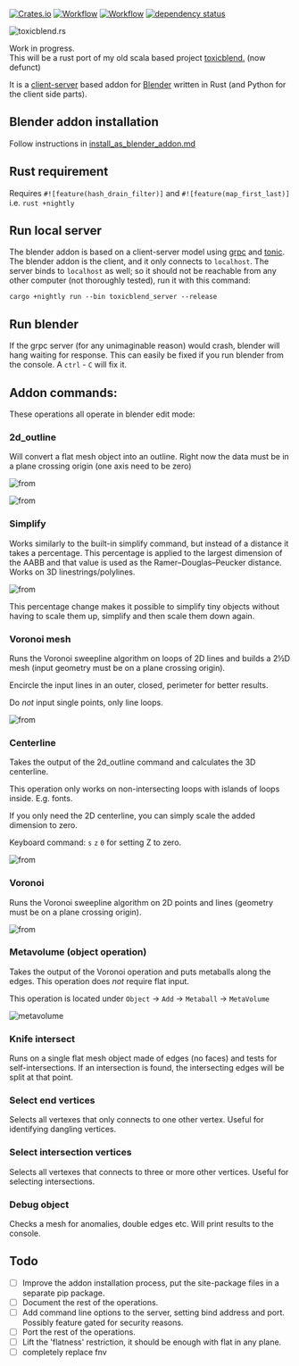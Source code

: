 [![Crates.io](https://meritbadge.herokuapp.com/toxicblend)](https://crates.io/crates/toxicblend)
[![Workflow](https://github.com/eadf/toxicblend.rs/workflows/Rust/badge.svg)](https://github.com/eadf/toxicblend.rs/workflows/Rust/badge.svg)
[![Workflow](https://github.com/eadf/toxicblend.rs/workflows/Clippy/badge.svg)](https://github.com/eadf/toxicblend.rs/workflows/Clippy/badge.svg)
[![dependency status](https://deps.rs/crate/toxicblend/0.0.5/status.svg)](https://deps.rs/crate/toxicblend/0.0.5)


![toxicblend.rs](img/header.png)

Work in progress.\
This will be a rust port of my old scala based project [toxicblend.](https://github.com/toxicblend/toxicblend) (now defunct)

It is a [client-server](https://grpc.io) based addon for [Blender](blender.org) written in Rust (and Python for the client side parts).  

## Blender addon installation
Follow instructions in [install_as_blender_addon.md](blender_addon/install_as_blender_addon.md)

## Rust requirement

Requires `#![feature(hash_drain_filter)]` and `#![feature(map_first_last)]` i.e. `rust +nightly`

## Run local server
The blender addon is based on a client-server model using [grpc](https://grpc.io) and [tonic](https://github.com/hyperium/tonic).
The blender addon is the client, and it only connects to `localhost`.
The server binds to `localhost` as well; so it should not be reachable from any other computer (not thoroughly tested), run it with this command:
```
cargo +nightly run --bin toxicblend_server --release
```

## Run blender
If the grpc server (for any unimaginable reason) would crash, blender will hang waiting for response.
This can easily be fixed if you run blender from the console. A `ctrl` - `C` will fix it.

## Addon commands:

These operations all operate in blender edit mode:

### 2d_outline

Will convert a flat mesh object into an outline. Right now the data must be in a plane crossing origin (one axis need to be zero)

![from](img/2d_outline_from.png)

![from](img/2d_outline_to.png)

### Simplify

Works similarly to the built-in simplify command, but instead of a distance it takes a percentage.
This percentage is applied to the largest dimension of the AABB and that value is used as the Ramer–Douglas–Peucker distance.
Works on 3D linestrings/polylines.

![from](img/simplify.png)

This percentage change makes it possible to simplify tiny objects without having to scale them up, simplify and then scale them down again.

### Voronoi mesh
Runs the Voronoi sweepline algorithm on loops of 2D lines and builds a 2½D mesh (input geometry must be on a plane crossing origin).

Encircle the input lines in an outer, closed, perimeter for better results.

Do *not* input single points, only line loops.

![from](img/voronoi_mesh.png)

### Centerline

Takes the output of the 2d_outline command and calculates the 3D centerline.

This operation only works on non-intersecting loops with islands of loops inside. E.g. fonts.

If you only need the 2D centerline, you can simply scale the added dimension to zero.

Keyboard command: `s` `z` `0` for setting Z to zero.

![from](img/centerline.png)

### Voronoi
Runs the Voronoi sweepline algorithm on 2D points and lines (geometry must be on a plane crossing origin).

![from](img/voronoi.png)

### Metavolume (object operation)
Takes the output of the Voronoi operation and puts metaballs along the edges.
This operation does *not* require flat input. 

This operation is located under `Object` -> `Add` -> `Metaball` -> `MetaVolume`

![metavolume](img/metavolume.png)

### Knife intersect

Runs on a single flat mesh object made of edges (no faces) and tests for self-intersections.
If an intersection is found, the intersecting edges will be split at that point.

### Select end vertices

Selects all vertexes that only connects to one other vertex. Useful for identifying dangling vertices.

### Select intersection vertices

Selects all vertexes that connects to three or more other vertices. Useful for selecting intersections.

### Debug object

Checks a mesh for anomalies, double edges etc. Will print results to the console.

## Todo

- [ ] Improve the addon installation process, put the site-package files in a separate pip package.
- [ ] Document the rest of the operations.
- [ ] Add command line options to the server, setting bind address and port. Possibly feature gated for security reasons.
- [ ] Port the rest of the operations.
- [ ] Lift the 'flatness' restriction, it should be enough with flat in any plane.
- [ ] completely replace fnv

